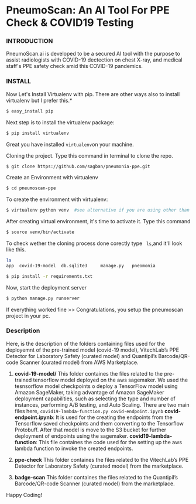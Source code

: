 # PneumoScan: An AI Tool For PPE Check & COVID19 Testing

### INTRODUCTION

PneumoScan.ai is developed to be a secured AI tool with the purpose to assist radiologists with COVID-19 dectection on chest X-ray, and medical staff's PPE safety check amid this COVID-19 pandemics.


### INSTALL
Now Let's Install Virtualenv with pip. There are other ways also to install virtualenv but I prefer this.*

```sh
$ easy_install pip
```
Next step is to install the virtualenv package: 

```sh
$ pip install virtualenv
```

Great you have installed ```virtualenv```on your machine.

Cloning the project. Type this command in terminal to clone the repo.
```sh
$ git clone https://github.com/sagban/pneumonia-ppe.git
```

Create an Environment with virtualenv
```sh
$ cd pneumoscan-ppe
```
To create the environment with virtualenv:
```sh
$ virtualenv python venv  #see alternative if you are using other than LINUX/UNIX.
```
 After creating virtual environment, it's time to activate it. Type this command
```sh
$ source venv/bin/activate
```

To check wether the cloning process done corectly type ``` ls```,and it'll look like this.
```sh
ls
app  covid-19-model  db.sqlite3     manage.py   pneomonia               ppe-check   requirements.txt    venv
``` 

```sh
$ pip install -r requirements.txt
```
Now, start the deployment server
```sh
$ python manage.py runserver
```
If everything worked fine >>
Congratulations, you setup the pneumoscan project in your pc.

### Description
Here, is the description of the folders containing files used for the deployemnt of the pre-trained model (covid-19 model), VitechLab’s PPE Detector for Laboratory Safety (curated model) and Quantipil’s Barcode/QR-code Scanner (curated model) from AWS Marketplace.
1. **covid-19-model/**
This folder containes the files related to the pre-trained tensorflow model deployed on the aws sagemaker. We used the tesnsorflow model checkpoints o deploy a TensorFlow model using Amazon SageMaker, taking advantage of Amazon SageMaker deployment capabilities, such as selecting the type and number of instances, performing A/B testing, and Auto Scaling.
There are two main files here, 
```covid19-lambda-function.py covid-endpoint.ipynb```
**covid-endpoint.ipynb**: It is used for the creating the endpoints from the Tensorflow saved checkpoints and them converting to the Tensorflow Protobuff. After that model is move to the S3 bucket for further deployment of endpoints using the sagemaker.
**covid19-lambda-function**: This file containes the code used for the setting up the aws lambda function to invoke the created endpoints.

2. **ppe-check**
This folder containes the files related to the VitechLab’s PPE Detector for Laboratory Safety (curated model) from the marketplace.

3. **badge-scan**
This folder containes the files related to the Quantipil’s Barcode/QR-code Scanner (curated model) from the marketplace.



Happy Coding!
